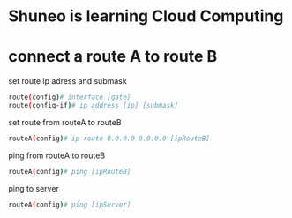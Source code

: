 # Shuneo is learning Cloud Computing

# connect a route A to route B

set route ip adress and submask

```bash
route(config)# interface [gate]
route(config-if)# ip address [ip] [submask]
```
set route from routeA to routeB
```bash
routeA(config)# ip route 0.0.0.0 0.0.0.0 [ipRouteB]
```

ping from routeA to routeB
```bash
routeA(config)# ping [ipRouteB]
```

ping to server
```bash
routeA(config)# ping [ipServer]
```
